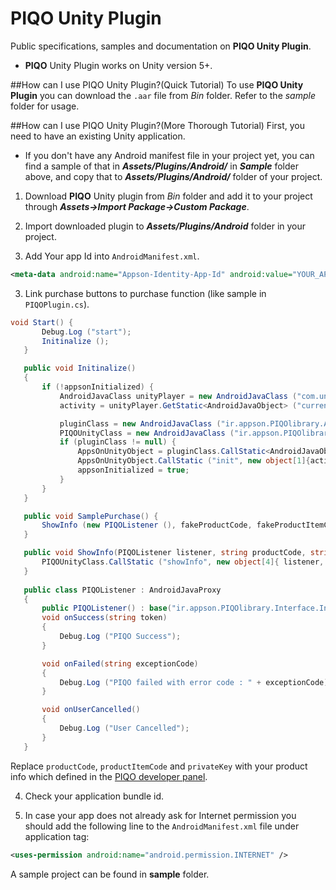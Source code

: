 # PIQO Unity Plugin
Public specifications, samples and documentation on **PIQO Unity Plugin**.
- **PIQO** Unity Plugin works on Unity version 5+.


##How can I use PIQO Unity Plugin?(Quick Tutorial)
To use **PIQO Unity Plugin** you can download the `.aar` file from *Bin* folder. Refer to the *sample* folder for usage.

##How can I use PIQO Unity Plugin?(More Thorough Tutorial)
First, you need to have an existing Unity application.

- If you don't have any Android manifest file in your project yet, you can find a sample of that in ***Assets/Plugins/Android/*** in ***Sample*** folder above, and copy that to ***Assets/Plugins/Android/*** folder of your project. 

 1. Download **PIQO** Unity plugin from *Bin* folder and add it to your project through ***Assets->Import Package->Custom Package***.
 
 2. Import downloaded plugin to ***Assets/Plugins/Android*** folder in your project.
 
 2. Add Your app Id into `AndroidManifest.xml`.
 ```xml
 <meta-data android:name="Appson-Identity-App-Id" android:value="YOUR_APP_ID" />
 ```
 
 3. Link purchase buttons to purchase function (like sample in `PIQOPlugin.cs`).
 ```C#
 void Start() {
		Debug.Log ("start");
		Initinalize ();
	}

	public void Initinalize()
	{
		if (!appsonInitialized) {
			AndroidJavaClass unityPlayer = new AndroidJavaClass ("com.unity3d.player.UnityPlayer");
			activity = unityPlayer.GetStatic<AndroidJavaObject> ("currentActivity");

			pluginClass = new AndroidJavaClass ("ir.appson.PIQOlibrary.AppsonUnityPlugin");
			PIQOUnityClass = new AndroidJavaClass ("ir.appson.PIQOlibrary.Payment");
			if (pluginClass != null) {
				AppsOnUnityObject = pluginClass.CallStatic<AndroidJavaObject> ("getInstance");
				AppsOnUnityObject.CallStatic ("init", new object[1]{activity});
				appsonInitialized = true;
			}
		}
	}

	public void SamplePurchase() {
		ShowInfo (new PIQOListener (), fakeProductCode, fakeProductItemCode, fakePrivateKey);
	}

	public void ShowInfo(PIQOListener listener, string productCode, string productItemCode, string privateKey) {
		PIQOUnityClass.CallStatic ("showInfo", new object[4]{ listener, productCode, productItemCode, privateKey});
	}
		
	public class PIQOListener : AndroidJavaProxy
	{
		public PIQOListener() : base("ir.appson.PIQOlibrary.Interface.InfoListener") { }
		void onSuccess(string token)
		{
			Debug.Log ("PIQO Success");
		}

		void onFailed(string exceptionCode)
		{
			Debug.Log ("PIQO failed with error code : " + exceptionCode);
		}

		void onUserCancelled()
		{
			Debug.Log ("User Cancelled");
		}
	}
 ```
 Replace `productCode`, `productItemCode` and `privateKey` with your product info which defined in the [PIQO developer panel][1].
 
 4. Check your application bundle id.
 
 5. In case your app does not already ask for Internet permission you should add the following line to the `AndroidManifest.xml` file under application tag:
 ```xml
 <uses-permission android:name="android.permission.INTERNET" />
 ```
 

A sample project can be found in **sample** folder. 

[1]: https://pg.appson.ir/